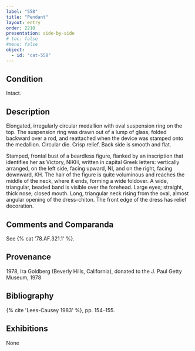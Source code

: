 ```yaml
---
label: "558"
title: "Pendant"
layout: entry
order: 2210
presentation: side-by-side
# toc: false
#menu: false 
object:
  - id: "cat-558"
---
```


## Condition

Intact.

## Description

Elongated, irregularly circular medallion with oval suspension ring on the top. The suspension ring was drawn out of a lump of glass, folded backward over a rod, and reattached when the device was stamped onto the medallion. Circular die. Crisp relief. Back side is smooth and flat.

Stamped, frontal bust of a beardless figure, flanked by an inscription that identifies her as Victory, ΝΙΚΗ, written in capital Greek letters: vertically arranged, on the left side, facing upward, ΝΙ, and on the right, facing downward, ΚΗ. The hair of the figure is quite voluminous and reaches the middle of the neck, where it ends, forming a wide foldover. A wide, triangular, beaded band is visible over the forehead. Large eyes; straight, thick nose; closed mouth. Long, triangular neck rising from the oval, almost angular opening of the dress-chiton. The front edge of the dress has relief decoration.

## Comments and Comparanda

See {% cat '78.AF.321.1' %}.

## Provenance

1978, Ira Goldberg (Beverly Hills, California), donated to the J. Paul Getty Museum, 1978

## Bibliography

{% cite 'Lees-Causey 1983' %}, pp. 154–155.

## Exhibitions

None